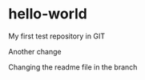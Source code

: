 # hello-world
My first test repository in GIT

Another change

Changing the readme file in the branch
